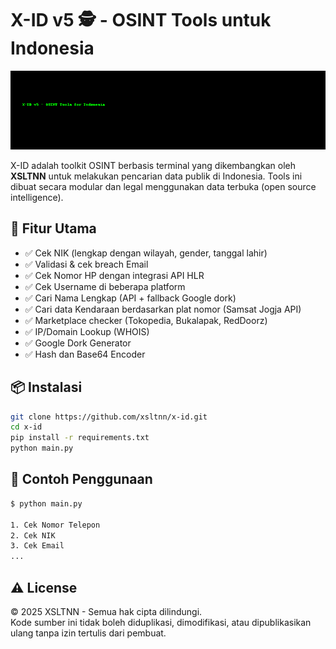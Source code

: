 # X-ID v5 🕵️ - OSINT Tools untuk Indonesia

![Logo](xid-logo.png)

X-ID adalah toolkit OSINT berbasis terminal yang dikembangkan oleh **XSLTNN** untuk melakukan pencarian data publik di Indonesia. Tools ini dibuat secara modular dan legal menggunakan data terbuka (open source intelligence).

## 🔧 Fitur Utama

- ✅ Cek NIK (lengkap dengan wilayah, gender, tanggal lahir)
- ✅ Validasi & cek breach Email
- ✅ Cek Nomor HP dengan integrasi API HLR
- ✅ Cek Username di beberapa platform
- ✅ Cari Nama Lengkap (API + fallback Google dork)
- ✅ Cari data Kendaraan berdasarkan plat nomor (Samsat Jogja API)
- ✅ Marketplace checker (Tokopedia, Bukalapak, RedDoorz)
- ✅ IP/Domain Lookup (WHOIS)
- ✅ Google Dork Generator
- ✅ Hash dan Base64 Encoder

## 📦 Instalasi

```bash
git clone https://github.com/xsltnn/x-id.git
cd x-id
pip install -r requirements.txt
python main.py
```

## 🧪 Contoh Penggunaan

```bash
$ python main.py

1. Cek Nomor Telepon
2. Cek NIK
3. Cek Email
...
```

## ⚠️ License

© 2025 XSLTNN - Semua hak cipta dilindungi.  
Kode sumber ini tidak boleh diduplikasi, dimodifikasi, atau dipublikasikan ulang tanpa izin tertulis dari pembuat.

